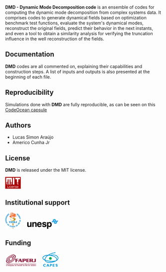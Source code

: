 **DMD - Dynamic Mode Decomposition code** is an ensemble of codes for computing the dynamic mode decomposition from complex systems data. It comprises codes to generate dynamical fields based on optimization benchmark test functions, evaluate the system's dynamical modes, reconstruct the original fields, predict their behavior in the next instants, and even a tool to obtain a similarity analysis for verifying the truncation influence in the well reconstruction of the fields.

## Documentation

**DMD** codes are all commented on, explaining their capabilities and construction steps. A list of inputs and outputs is also presented at the beginning of each file.

## Reproducibility

Simulations done with **DMD** are fully reproducible, as can be seen on this <a href="link" target="_blank">CodeOcean capsule</a>

## Authors
- Lucas Simon Araújo
- Americo Cunha Jr


## License

**DMD** is released under the MIT license.

<img src="logo/mit_license_red.png" width="10%"> 

## Institutional support

<img src="logo/logo_uerj_color.jpeg" width="10%"> &nbsp; &nbsp; <img src="logo/logo_unesp_color.png" width="20%">

## Funding

<img src="logo/faperj.jpg" width="20%"> &nbsp; &nbsp; <img src="logo/capes.png" width="10%">
          
